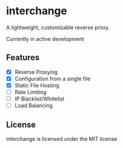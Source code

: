 # interchange

A lightweight, customizable reverse proxy.

Currently in active development

## Features

- [x] Reverse Proxying
- [x] Configuration from a single file
- [x] Static File Hosting
- [ ] Rate Limiting
- [ ] IP Blacklist/Whitelist
- [ ] Load Balancing

## License

interchange is licensed under the MIT license